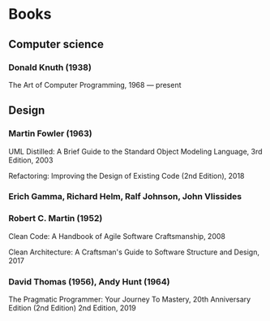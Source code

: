# Books

## Computer science

### Donald Knuth (1938)

The Art of Computer Programming, 1968 — present

## Design

### Martin Fowler (1963)

UML Distilled: A Brief Guide to the Standard Object Modeling Language, 3rd Edition, 2003

Refactoring: Improving the Design of Existing Code (2nd Edition), 2018

### Erich Gamma, Richard Helm, Ralf Johnson, John Vlissides

### Robert C. Martin (1952)

Clean Code: A Handbook of Agile Software Craftsmanship, 2008

Clean Architecture: A Craftsman's Guide to Software Structure and Design, 2017

### David Thomas (1956), Andy Hunt (1964)

The Pragmatic Programmer: Your Journey To Mastery, 20th Anniversary Edition (2nd Edition) 2nd Edition, 2019
